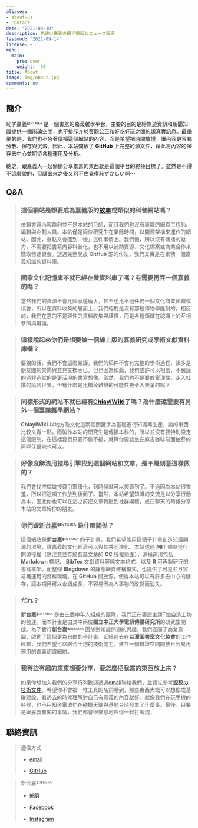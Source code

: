 ```yaml
---
aliases:
- about-us
- contact
date: "2021-09-10"
description: 色違い嘉義の観光情報とニュース報道
lastmod: "2021-09-14"
license: ~
menu:
  main:
    pre: user
    weight: -90
title: About
image: img/about.jpg
comments: no
---
```


## 簡介

恥ず嘉義ᙚᴵᴺᵀᴬᴵᴷᴬ 是一個害羞的嘉義雜學平台，主要的目的是給旅遊資訊和新聞知識提供一個辯論空間，也不排斥介於客觀公正和好吃好玩之間的超真實訊息。最重要的是，我們也不急著傳播這個網站的內容，而是希望把時間放慢，讓內容更容易分散、保存與沉澱。因此，本站開放了 **GitHub** 上完整的源文件，藉此將內容的保存去中心並期待各種運用及分析。

總之，跟嘉義人一起偷偷分享羞羞的東西就是這個平台的終極目標了。雖然是不得不這麼說的，但講出來之後又忍不住覺得恥ずかしい啊～

## Q&A

> ### 這個網站是想要成為嘉義版的[故事](https://storystudio.tw)或類似的科普網站嗎？
>
> 依賴書寫內容盈利並不是本站的目的，而且我們也沒有專職的網頁工程師、編輯與企劃人員。本站僅是兩位研究生在業餘時間，以開源架構來運作的網站。因此，重點又會回到「慢」這件事情上。我們慢，所以沒有傳播的壓力，不需要把書寫內容科普化，也不用以補助資源、文化標案或商業合作來賺取營運資金。透過完整開放 **GitHub** 源的作法，我們其實是在累積一個嘉義知識的資料庫。

> ### 國家文化記憶庫不就已經在做資料庫了嗎？有需要再弄一個嘉義的嗎？
>
> 當然我們的資源不會比國家還龐大，甚至也比不過任何一個文化商業組織或協會，所以在資料收集的層面上，我們絕對是沒有那種博物學能耐的。相反的，我們在意的不是理性的資料收集與詮釋，而是各種領域在認識上的互相參照與辯論。

> ### 這樣說起來你們是想要做一個線上版的嘉義研究或學術文獻資料庫囉？
>
> 要說的話，我們不會這麼嚴謹，我們的稿件不會有完整的學術過程，頂多是朋友間的笑鬧與意見交換而已。但也因為如此，我們或許可以相信，不嚴謹的過程造就的是更活潑的書寫想像。當然，我們也不是要放棄理性，走入杜撰的謊言世界，但有什麼是比模稜難辨的可能性更令人興奮的呢？

> ### 同樣形式的網站不就已經有[ChiayiWiki](http://chiayiwiki.inarch.org)了嗎？為什麼還需要有另外一個嘉義雜學網站？
>
> **ChiayiWiki** 以地方及文化這兩個關鍵字為基礎進行知識再生產，談的東西比較文青一點。而製作本站的研究生是傳播本科的，所以並沒有要特別設定這個限制。在這裡我們只要不偷不搶，就算你要談坐在麻吉咖啡前面抽菸的阿咩仔很辣也可以。

> ### 好像沒辦法用搜尋引擎找到這個網站和文章，是不是刻意這樣做的？
>
> 我們會找空檔做搜尋引擎優化，到時候就可以搜尋到了。不過因為本站很害羞，所以把這項工作放到後面了。當然，本站希望知識的交流是以分享行動為本，因此你也可以在這之前把文章轉貼到社群媒體，或在聊天的時候分享本站的文章給你的朋友。

> ### 你們跟新台嘉ᙚᴵᴺᵀᴬᴵᴷᴬ 是什麼關係？
>
> 這個網站是**新台嘉ᙚᴵᴺᵀᴬᴵᴷᴬ** 的子計畫，我們希望能用這個子計畫創造知識開源的環境，讓嘉義的文化經濟可以與其共同演化。本站透過 **MIT** 條款進行開源授權（應注意並存於各篇文章的 **CC** 授權範圍），源稿運用包括 **Markdown** 標記、 **BibTex** 文獻資料等純文本格式，以及 **R** 可再製研究的書寫框架。而整個 **Blogdown** 的靜態網頁建構模式，也提供了可見並且容易再運用的資料環境。在 **GitHub** 開放源，使得本站可以有許多去中心的儲存，讓本項目可以永續成長，不容易因為人事物的改變而消失。

> ### だれ？
>
> **新台嘉ᙚᴵᴺᵀᴬᴵᴷᴬ** 是由三個中年人組成的團隊，我們正在籌設主題T恤自造工坊的營運。而本計畫是由其中兩位**國立中正大學電訊傳播研究所**的研究生開啟。為了實行**新台嘉ᙚᴵᴺᵀᴬᴵᴷᴬ** 團隊對知識開源的興趣，我們區隔了商業意圖，啟動了這個更為自由的子計畫。延續過去在**台灣圖書室文化協會**的工作經驗，我們希望可以結合土炮的技術能力，建立一個辯證空間開放且容易再運用的嘉義認識網絡。

> ### 我有些有趣的東東想要分享，要怎麼把我寫的東西放上來？
>
> 如果你想加入我們的分享行列歡迎透過[email](mailto:support@sintaika.com)聯絡我們，並請先參考[源稿の技術文件](https://hazukagi.sintaika.com/p/source-text-note/)。希望你不會被一堆工具的名詞嚇到，那些東西大概可以想像成基礎建設，看過去的時候理解對自己有意義的內容就好。就像我們在玩手機的時候，也不用知道電波們在碰撞天線與基地台時發生了什麼事。最後，只要是跟嘉義有關的事情，我們都會很樂意地與你一起打嘴炮。

## 聯絡資訊

> 通信方式
>
> -   [email](mailto:support@sintaika.com)
>
> -   [GitHub](https://github.com/aciddylan/hazukagiWeb)

> 新台嘉ᙚᴵᴺᵀᴬᴵᴷᴬ
>
> -   [網頁](https://www.sintaika.com)
>
> -   [Facebook](https://www.facebook.com/sintaikaka/)
>
> -   [Instagram](https://www.instagram.com/sintaikaka/)
